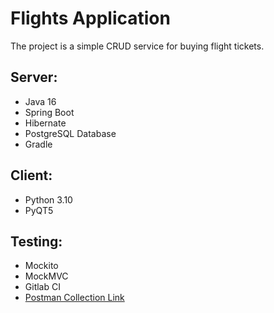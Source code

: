 # Flights Application
The project is a simple CRUD service for buying flight tickets.

## Server:
* Java 16
* Spring Boot
* Hibernate
* PostgreSQL Database
* Gradle

## Client: 
* Python 3.10
* PyQT5

## Testing:
* Mockito
* MockMVC
* Gitlab CI
* [Postman Collection Link](https://go.postman.co/workspace/My-Workspace~2c58150e-ca51-4ae7-877d-98ea2e3adeaa/collection/18145372-17fc0a65-7ef0-4c37-8ba7-209ac19a69f3)
